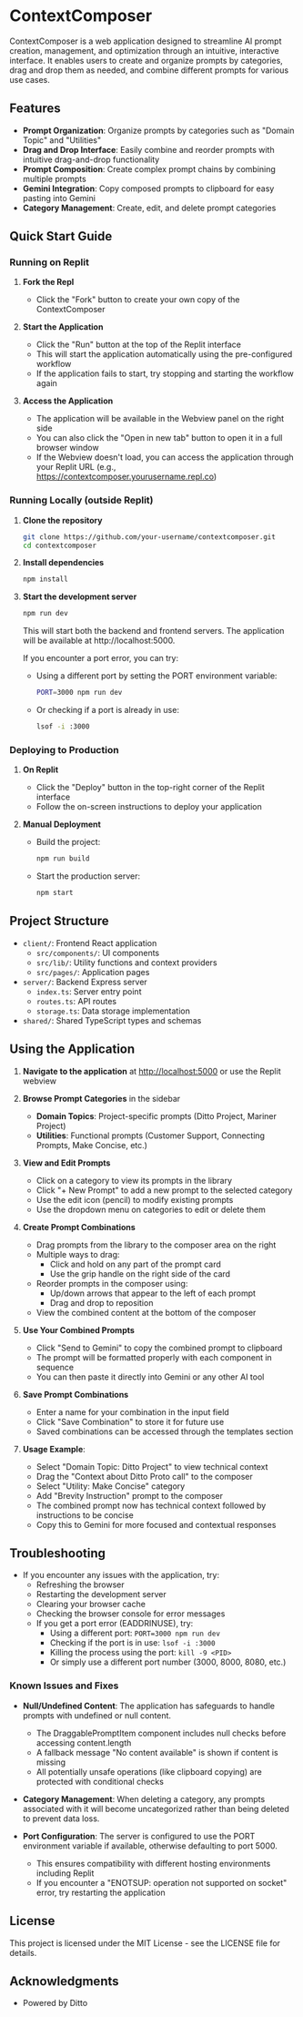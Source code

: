# ContextComposer

ContextComposer is a web application designed to streamline AI prompt creation, management, and optimization through an intuitive, interactive interface. It enables users to create and organize prompts by categories, drag and drop them as needed, and combine different prompts for various use cases.

## Features

- **Prompt Organization**: Organize prompts by categories such as "Domain Topic" and "Utilities"
- **Drag and Drop Interface**: Easily combine and reorder prompts with intuitive drag-and-drop functionality
- **Prompt Composition**: Create complex prompt chains by combining multiple prompts
- **Gemini Integration**: Copy composed prompts to clipboard for easy pasting into Gemini
- **Category Management**: Create, edit, and delete prompt categories

## Quick Start Guide

### Running on Replit

1. **Fork the Repl**
   - Click the "Fork" button to create your own copy of the ContextComposer

2. **Start the Application**
   - Click the "Run" button at the top of the Replit interface
   - This will start the application automatically using the pre-configured workflow
   - If the application fails to start, try stopping and starting the workflow again

3. **Access the Application**
   - The application will be available in the Webview panel on the right side
   - You can also click the "Open in new tab" button to open it in a full browser window
   - If the Webview doesn't load, you can access the application through your Replit URL (e.g., https://contextcomposer.yourusername.repl.co)

### Running Locally (outside Replit)

1. **Clone the repository**
   ```bash
   git clone https://github.com/your-username/contextcomposer.git
   cd contextcomposer
   ```

2. **Install dependencies**
   ```bash
   npm install
   ```

3. **Start the development server**
   ```bash
   npm run dev
   ```

   This will start both the backend and frontend servers. The application will be available at http://localhost:5000.

   If you encounter a port error, you can try:
   - Using a different port by setting the PORT environment variable:
     ```bash
     PORT=3000 npm run dev
     ```
   - Or checking if a port is already in use:
     ```bash
     lsof -i :3000
     ```

### Deploying to Production

1. **On Replit**
   - Click the "Deploy" button in the top-right corner of the Replit interface
   - Follow the on-screen instructions to deploy your application

2. **Manual Deployment**
   - Build the project:
     ```bash
     npm run build
     ```
   - Start the production server:
     ```bash
     npm start
     ```

## Project Structure

- `client/`: Frontend React application
  - `src/components/`: UI components
  - `src/lib/`: Utility functions and context providers
  - `src/pages/`: Application pages
- `server/`: Backend Express server
  - `index.ts`: Server entry point
  - `routes.ts`: API routes
  - `storage.ts`: Data storage implementation
- `shared/`: Shared TypeScript types and schemas

## Using the Application

1. **Navigate to the application** at [http://localhost:5000](http://localhost:5000) or use the Replit webview

2. **Browse Prompt Categories** in the sidebar
   - **Domain Topics**: Project-specific prompts (Ditto Project, Mariner Project)
   - **Utilities**: Functional prompts (Customer Support, Connecting Prompts, Make Concise, etc.)

3. **View and Edit Prompts**
   - Click on a category to view its prompts in the library
   - Click "+ New Prompt" to add a new prompt to the selected category
   - Use the edit icon (pencil) to modify existing prompts
   - Use the dropdown menu on categories to edit or delete them

4. **Create Prompt Combinations**
   - Drag prompts from the library to the composer area on the right
   - Multiple ways to drag:
     - Click and hold on any part of the prompt card
     - Use the grip handle on the right side of the card
   - Reorder prompts in the composer using:
     - Up/down arrows that appear to the left of each prompt
     - Drag and drop to reposition
   - View the combined content at the bottom of the composer

5. **Use Your Combined Prompts**
   - Click "Send to Gemini" to copy the combined prompt to clipboard
   - The prompt will be formatted properly with each component in sequence
   - You can then paste it directly into Gemini or any other AI tool

6. **Save Prompt Combinations**
   - Enter a name for your combination in the input field
   - Click "Save Combination" to store it for future use
   - Saved combinations can be accessed through the templates section

7. **Usage Example**:
   - Select "Domain Topic: Ditto Project" to view technical context
   - Drag the "Context about Ditto Proto call" to the composer
   - Select "Utility: Make Concise" category
   - Add "Brevity Instruction" prompt to the composer
   - The combined prompt now has technical context followed by instructions to be concise
   - Copy this to Gemini for more focused and contextual responses

## Troubleshooting

- If you encounter any issues with the application, try:
  - Refreshing the browser
  - Restarting the development server
  - Clearing your browser cache
  - Checking the browser console for error messages
  - If you get a port error (EADDRINUSE), try:
    - Using a different port: `PORT=3000 npm run dev`
    - Checking if the port is in use: `lsof -i :3000`
    - Killing the process using the port: `kill -9 <PID>`
    - Or simply use a different port number (3000, 8000, 8080, etc.)

### Known Issues and Fixes

- **Null/Undefined Content**: The application has safeguards to handle prompts with undefined or null content.
  - The DraggablePromptItem component includes null checks before accessing content.length
  - A fallback message "No content available" is shown if content is missing
  - All potentially unsafe operations (like clipboard copying) are protected with conditional checks

- **Category Management**: When deleting a category, any prompts associated with it will become uncategorized rather than being deleted to prevent data loss.

- **Port Configuration**: The server is configured to use the PORT environment variable if available, otherwise defaulting to port 5000.
  - This ensures compatibility with different hosting environments including Replit
  - If you encounter a "ENOTSUP: operation not supported on socket" error, try restarting the application

## License

This project is licensed under the MIT License - see the LICENSE file for details.

## Acknowledgments

- Powered by Ditto